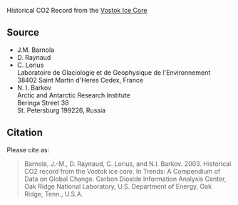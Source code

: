 Historical CO2 Record from the [Vostok Ice Core](http://cdiac.ornl.gov/trends/co2/vostok.html)

## Source
* J.M. Barnola                                                    
* D. Raynaud
* C. Lorius                                                       
  Laboratoire de Glaciologie et de Geophysique de l'Environnement 
  38402 Saint Martin d'Heres Cedex, France
* N. I. Barkov                                                    
  Arctic and Antarctic Research Institute                         
  Beringa Street 38                                               
  St. Petersburg 199226, Russia

## Citation
Please cite as:
> Barnola, J.-M., D. Raynaud, C. Lorius, and N.I. Barkov. 2003. Historical CO2 record from the Vostok ice core. In Trends: A Compendium of Data on Global Change. Carbon Dioxide Information Analysis Center, Oak Ridge National Laboratory, U.S. Department of Energy, Oak Ridge, Tenn., U.S.A. 

